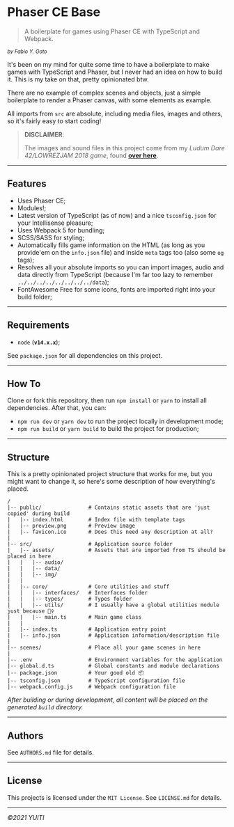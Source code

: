 # Phaser CE Base

> A boilerplate for games using Phaser CE with TypeScript and Webpack.

<small>
  <em>by Fabio Y. Goto</em>
</small>

It's been on my mind for quite some time to have a boilerplate to make games with TypeScript and Phaser, but I never had an idea on how to build it. This is my take on that, pretty opinionated btw.

There are no example of complex scenes and objects, just a simple boilerplate to render a Phaser canvas, with some elements as example.

All imports from `src` are absolute, including media files, images and others, so it's fairly easy to start coding!

> **DISCLAIMER**:
> 
> The images and sound files in this project come from my _Ludum Dare 42/LOWREZJAM 2018 game_, found [**over here**](https://github.com/yuigoto/ludumdare-42).

---

## Features

- Uses Phaser CE;
- Modules!;
- Latest version of TypeScript (as of now) and a nice `tsconfig.json` for your Intellisense pleasure;
- Uses Webpack 5 for bundling;
- SCSS/SASS for styling;
- Automatically fills game information on the HTML (as long as you provide'em on the `info.json` file) and inside `meta` tags too (also some `og` tags);
- Resolves all your absolute imports so you can import images, audio and data directly from TypeScript (because I'm far too lazy to remember `../../../../../../../../data`);
- FontAwesome Free for some icons, fonts are imported right into your build folder;

---

## Requirements

- `node` (**`v14.x.x`**);

See `package.json` for all dependencies on this project.

---

## How To

Clone or fork this repository, then run `npm install` or `yarn` to install all dependencies. After that, you can:

- `npm run dev` or `yarn dev` to run the project locally in development mode;
- `npm run build` or `yarn build` to build the project for production;

---

## Structure

This is a pretty opinionated project structure that works for me, but you might want to change it, so here's some description of how everything's placed.

```
/
|-- public/               # Contains static assets that are 'just copied' during build
|   |-- index.html        # Index file with template tags
|   |-- preview.png       # Preview image
|   |-- favicon.ico       # Does this need any description at all?
|
|-- src/                  # Application source folder
|   |-- assets/           # Assets that are imported from TS should be placed in here
|   |   |-- audio/
|   |   |-- data/
|   |   |-- img/
|   |
|   |-- core/             # Core utilities and stuff
|   |   |-- interfaces/   # Interfaces folder
|   |   |-- types/        # Types folder
|   |   |-- utils/        # I usually have a global utilities module just because 🤷‍♀️
|   |   |-- main.ts       # Main game class
|   |
|   |-- index.ts          # Application entry point
|   |-- info.json         # Application information/description file
|
|-- scenes/               # Place all your game scenes in here
|
|-- .env                  # Environment variables for the application
|-- global.d.ts           # Global constants and module declarations
|-- package.json          # Your good old 📦
|-- tsconfig.json         # TypeScript configuration file
|-- webpack.config.js     # Webpack configuration file
```

_After building or during development, all content will be placed on the generated `build` directory._

--- 

## Authors

See `AUTHORS.md` file for details.

--- 

## License

This projects is licensed under the `MIT License`. See `LICENSE.md` for details.

---

_&copy;2021 YUITI_

